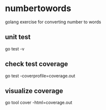 # numbertowords
golang exercise for converting number to words

## unit test 
go test -v

## check test coverage
go test -coverprofile=coverage.out

## visualize coverage
go tool cover -html=coverage.out
